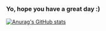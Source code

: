 ### Yo, hope you have a great day :)

[![Anurag's GitHub stats](https://github-readme-stats.vercel.app/api?username=voltrare&show_icons=true&hide_border=true&border_radius=10&bg_color=000000&icon_color=4dffb5&title_color=f12271&text_color=d4d4d4)](https://github.com/anuraghazra/github-readme-stats)

